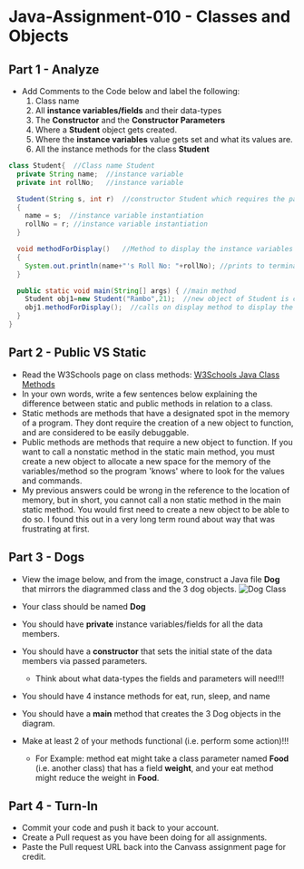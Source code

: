 # Java-Assignment-010 - Classes and Objects

## Part 1 - Analyze
* Add Comments to the Code below and label the following:
  1. Class name
  2. All **instance variables/fields** and their data-types
  3. The **Constructor** and the **Constructor Parameters**
  4. Where a **Student** object gets created.
  5. Where the **instance variables** value gets set and what its values are.
  6. All the instance methods for the class **Student**

```java
class Student{  //Class name Student
  private String name;  //instance variable
  private int rollNo;   //instance variable

  Student(String s, int r)  //constructor Student which requires the parameters of a string and an int to run
  {
    name = s;  //instance variable instantiation
    rollNo = r; //instance variable instantiation
  }

  void methodForDisplay()   //Method to display the instance variables
  {
    System.out.println(name+"'s Roll No: "+rollNo); //prints to terminal
  }

  public static void main(String[] args) { //main method
    Student obj1=new Student("Rambo",21);  //new object of Student is created
    obj1.methodForDisplay();  //calls on display method to display the newly created objects and new values of the instance variables
  }
}
```

## Part 2 - Public VS Static

* Read the W3Schools page on class methods: [W3Schools Java Class Methods](https://www.w3schools.com/java/java_class_methods.asp)
* In your own words, write a few sentences below explaining the difference between static and public methods in relation to a class.
* Static methods are methods that have a designated spot in the memory of a program. They dont require the creation of a new object to function, and are considered to be easily debuggable.
* Public methods are methods that require a new object to function. If you want to call a nonstatic method in the static main method, you must create a new object to allocate a new space for the memory of the variables/method so the program 'knows' where to look for the values and commands.
* My previous answers could be wrong in the reference to the location of memory, but in short, you cannot call a non static method in the main static method. You would first need to create a new object to be able to do so. I found this out in a very long term round about way that was frustrating at first.

## Part 3 - Dogs

* View the image below, and from the image, construct a Java file **Dog** that mirrors the diagrammed class and the 3 dog objects.
![Dog Class](images/ClassVSObject.png)

* Your class should be named **Dog**
* You should have **private** instance variables/fields for all the data members.
* You should have a **constructor** that sets the initial state of the data members via passed parameters.
    * Think about what data-types the fields and parameters will need!!!
* You should have 4 instance methods for eat, run, sleep, and name
* You should have a **main** method that creates the 3 Dog objects in the diagram.
* Make at least 2 of your methods functional (i.e. perform some action)!!!
    * For Example: method eat might take a class parameter named **Food** (i.e. another class) that has a field **weight**, and your eat method might reduce the weight in **Food**.

## Part 4 - Turn-In

* Commit your code and push it back to your account.
* Create a Pull request as you have been doing for all assignments.
* Paste the Pull request URL back into the Canvass assignment page for credit.
